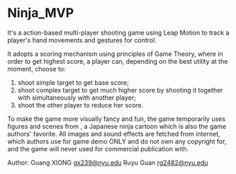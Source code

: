 Ninja_MVP
=========

It's a action-based multi-player shooting game using Leap Motion to track a player's hand movements and gestures for control.

It adopts a scoring mechanism using principles of Game Theory, where in order to get highest score, a player can, depending on the best utility at the moment, choose to:
1) shoot simple target to get base score;
2) shoot complex target to get much higher score by shooting it together with simultaneously with another player;
3) shoot the other player to reduce her score.

To make the game more visually fancy and fun, the game temporarily uses figures and scenes from <Naruto>, a Japanese ninja cartoon which is also the game authors' favorite. All images and sound effects are fetched from internet, which authors use for game demo ONLY and do not own any copyright for, and the game will never used for commercial publication with.

Author:
Guang XIONG  gx239@nyu.edu
Ruyu Guan   rg2482@nyu.edu 

